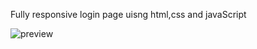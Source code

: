 Fully responsive login page uisng html,css and javaScript

![preview](https://github.com/sajidasghar/fully-responsive-login-page/assets/152764869/44270dc0-e3f9-4f08-8cbf-a33ac30e7319)
